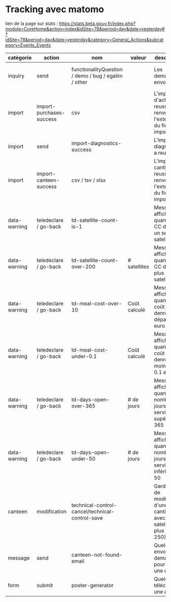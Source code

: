 # Tracking avec matomo

lien de la page sur stats : https://stats.beta.gouv.fr/index.php?module=CoreHome&action=index&idSite=78&period=day&date=yesterday#?idSite=78&period=day&date=yesterday&category=General_Actions&subcategory=Events_Events

| catégorie    | action                   | nom                                                 | valeur       | description                                                                    | depuis où                                                   |
| ------------ | ------------------------ | --------------------------------------------------- | ------------ | ------------------------------------------------------------------------------ | ----------------------------------------------------------- |
| inquiry      | send                     | functionalityQuestion / demo / bug / egalim / other |              | Les demandes envoyées                                                          | Page contact / Page dév / Page partenaires                  |
| import       | import-purchases-success | csv                                                 |              | L'import d'achats a reussi, on renvoit l'extension du fichier importé          | Page d'import d'achats                                      |
| import       | send                     | import-diagnostics-success                          |              | L'import de diagnostics a reussi                                               | Page d'import de diagnostics                                |
| import       | import-canteen-success   | csv / tsv / xlsx                                    |              | L'import de cantines a reussi, on renvoit l'extension du fichier importé       | Page d'import de cantines                                   |
| data-warning | teledeclare / go-back    | td-satellite-count-is-1                             |              | Message affiché quand une CC déclare un seul satellite                         | Preview de télédéclaration (page diagnostic / page actions) |
| data-warning | teledeclare / go-back    | td-satellite-count-over-200                         | # satellites | Message affiché quand une CC déclare plus de 200 satellites                    | Preview de télédéclaration (page diagnostic / page actions) |
| data-warning | teledeclare / go-back    | td-meal-cost-over-10                                | Coût calculé | Message affiché quand le coût denrées dépasse 10 euro                          | Preview de télédéclaration (page diagnostic / page actions) |
| data-warning | teledeclare / go-back    | td-meal-cost-under-0.1                              | Coût calculé | Message affiché quand le coût denrées est moins de 0.1 euro                    | Preview de télédéclaration (page diagnostic / page actions) |
| data-warning | teledeclare / go-back    | td-days-open-over-365                               | # de jours   | Message affiché quand le nombre de jours de service est supérieur à 365        | Preview de télédéclaration (page diagnostic / page actions) |
| data-warning | teledeclare / go-back    | td-days-open-under-50                               | # de jours   | Message affiché quand le nombre de jours de service est inférieur à 50         | Preview de télédéclaration (page diagnostic / page actions) |
| canteen      | modification             | technical-control-cancel/technical-control-save     |              | Garde-fous de modification d'une cantine (CC avec un satellite ou plus de 250) | Page modification cantine                                   |
| message      | send                     | canteen-not-found-email                             |              | Quelqu'un a envoyé un demande pour trouver une cantine                         | Page nos cantines / Page d'une cantine publiée              |
| form         | submit                   | poster-generator                                    |              | Quelqu'un a téléchargé une affiche                                             | Page generateur affichage                                   |
